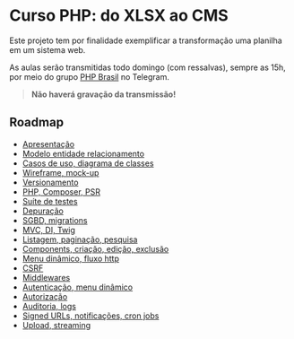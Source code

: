 # Curso PHP: do XLSX ao CMS
Este projeto tem por finalidade exemplificar a transformação uma planilha em um sistema web.

As aulas serão transmitidas todo domingo (com ressalvas), sempre as 15h, por meio do grupo [PHP Brasil](https://t.me/phpbrasil) no Telegram.

> **Não haverá gravação da transmissão!**

## Roadmap
- [Apresentação](docs/pdfs/01.%20Apresentação%20[08.12.24].pdf)
- [Modelo entidade relacionamento](docs/pdfs/02.%20Modelo%20entidade%20relacionamento%20[15.12.24].pdf)
- [Casos de uso, diagrama de classes](docs/pdfs/03.%20Casos%20de%20uso,%20diagrama%20de%20classes%20[22.12.24].pdf)
- [Wireframe, mock-up](docs/pdfs/04.%20Wireframe,%20mock-up%20[29.12.24].pdf)
- [Versionamento](docs/pdfs/05.%20Versionamento%20[29.12.24].pdf)
- [PHP, Composer, PSR](docs/pdfs/06.%20PHP,%20Composer,%20PSR%20[05.01.25].pdf)
- [Suíte de testes](docs/pdfs/07.%20Suíte%20de%20testes%20[12.01.25].pdf)
- [Depuração](docs/pdfs/08.%20Depuração%20[19.01.25].pdf)
- [SGBD, migrations](docs/pdfs/09.%20SGBD,%20migrations%20[26.01.25].pdf)
- [MVC, DI, Twig](docs/pdfs/10.%20MVC,%20DI,%20Twig%20[02-02-2025].pdf)
- [Listagem, paginação, pesquisa](docs/pdfs/11.%20Listagem,%20paginação,%20pesquisa%20[09-02-25].pdf)
- [Components, criação, edição, exclusão](docs/pdfs/12.%20Components,%20criação,%20edição,%20exclusão%20[16-02-25].pdf)
- [Menu dinâmico, fluxo http](docs/pdfs/13.%20Menu%20dinâmico,%20fluxo%20http%20[23-02-25].pdf)
- [CSRF](docs/pdfs/14.%20CSRF%20[02-03-25].pdf)
- [Middlewares](docs/pdfs/15.%20Middlewares%20[09-03-25].pdf)
- [Autenticação, menu dinâmico](docs/pdfs/16.%20Autenticação,%20menu%20dinâmico%20[16-03-25].pdf)
- [Autorização](docs/pdfs/17.%20Autorização%20[23-03-25].pdf)
- [Auditoria, logs](docs/pdfs/17.%20Autorização%20[23-03-25].pdf)
- [Signed URLs, notificações, cron jobs](docs/pdfs/19.%20Signed%20URLs,%20notificações,%20cron%20jobs%20[13.04.25].pdf)
- [Upload, streaming](docs/pdfs/19.%20Signed%20URLs,%20notificações,%20cron%20jobs%20[13.04.25].pdf)
